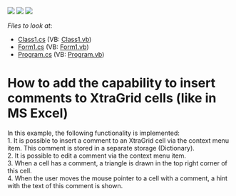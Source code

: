 <!-- default badges list -->
![](https://img.shields.io/endpoint?url=https://codecentral.devexpress.com/api/v1/VersionRange/128625324/17.2.3%2B)
[![](https://img.shields.io/badge/Open_in_DevExpress_Support_Center-FF7200?style=flat-square&logo=DevExpress&logoColor=white)](https://supportcenter.devexpress.com/ticket/details/E2113)
[![](https://img.shields.io/badge/📖_How_to_use_DevExpress_Examples-e9f6fc?style=flat-square)](https://docs.devexpress.com/GeneralInformation/403183)
<!-- default badges end -->
<!-- default file list -->
*Files to look at*:

* [Class1.cs](./CS/WinFormsExample/Class1.cs) (VB: [Class1.vb](./VB/WinFormsExample/Class1.vb))
* [Form1.cs](./CS/WinFormsExample/Form1.cs) (VB: [Form1.vb](./VB/WinFormsExample/Form1.vb))
* [Program.cs](./CS/WinFormsExample/Program.cs) (VB: [Program.vb](./VB/WinFormsExample/Program.vb))
<!-- default file list end -->
# How to add the capability to insert comments to XtraGrid cells (like in MS Excel)


<p>In this example, the following functionality is implemented:<br />
1. It is possible to insert a comment to an XtraGrid cell via the context menu item. This comment is stored in a separate storage (Dictionary).<br />
2. It is possible to edit a comment via the context menu item.<br />
3. When a cell has a comment, a triangle is drawn in the top right corner of this cell.<br />
4. When the user moves the mouse pointer to a cell with a comment, a hint with the text of this comment is shown.</p>

<br/>


